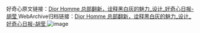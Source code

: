 好奇心原文链接：[Dior Homme 总部翻新，诠释黑白灰的魅力_设计_好奇心日报-胡莹 ](https://www.qdaily.com/articles/10081.html)
WebArchive归档链接：[Dior Homme 总部翻新，诠释黑白灰的魅力_设计_好奇心日报-胡莹 ](http://web.archive.org/web/20190623155547/https://www.qdaily.com/articles/10081.html)
![image](http://ww3.sinaimg.cn/large/007d5XDply1g3vv112ig6j30u038s1kx)